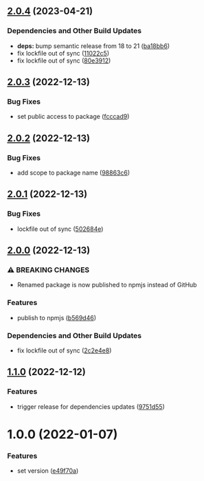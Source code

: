 ## [2.0.4](https://github.com/Th3S4mur41/release-config/compare/v2.0.3...v2.0.4) (2023-04-21)


### Dependencies and Other Build Updates

* **deps:** bump semantic release from 18 to 21 ([ba18bb6](https://github.com/Th3S4mur41/release-config/commit/ba18bb6462207f534a5edb722a5469be80c1bec0))
* fix lockfile out of sync ([11022c5](https://github.com/Th3S4mur41/release-config/commit/11022c501309d655312e398280e65550cc357d87))
* fix lockfile out of sync ([80e3912](https://github.com/Th3S4mur41/release-config/commit/80e3912d39f1daf74d4159558e910648298a3243))

## [2.0.3](https://github.com/Th3S4mur41/release-config/compare/v2.0.2...v2.0.3) (2022-12-13)


### Bug Fixes

* set public access to package ([fcccad9](https://github.com/Th3S4mur41/release-config/commit/fcccad982e8a131169c355087828151f74e06cc8))

## [2.0.2](https://github.com/Th3S4mur41/release-config/compare/v2.0.1...v2.0.2) (2022-12-13)


### Bug Fixes

* add scope to package name ([98863c6](https://github.com/Th3S4mur41/release-config/commit/98863c622412cef3c0cdea6c3d0ec8190123944f))

## [2.0.1](https://github.com/Th3S4mur41/release-config/compare/v2.0.0...v2.0.1) (2022-12-13)


### Bug Fixes

* lockfile out of sync ([502684e](https://github.com/Th3S4mur41/release-config/commit/502684e5b74a4139d2e5bf110bedebb8e1084e11))

## [2.0.0](https://github.com/Th3S4mur41/release-config/compare/v1.1.0...v2.0.0) (2022-12-13)


### ⚠ BREAKING CHANGES

* Renamed package is now published to npmjs instead of GitHub

### Features

* publish to npmjs ([b569d46](https://github.com/Th3S4mur41/release-config/commit/b569d46d385d78539762e6b7b5fb6ac6380d1782))


### Dependencies and Other Build Updates

* fix lockfile out of sync ([2c2e4e8](https://github.com/Th3S4mur41/release-config/commit/2c2e4e877539e97291bf371203bd27d74322bd46))

## [1.1.0](https://github.com/Th3S4mur41/config-release/compare/v1.0.0...v1.1.0) (2022-12-12)


### Features

* trigger release for dependencies updates ([9751d55](https://github.com/Th3S4mur41/config-release/commit/9751d55708dc80ad1cac203eb31aabc2f2fa65b6))

# 1.0.0 (2022-01-07)


### Features

* set version ([e49f70a](https://github.com/Th3S4mur41/config-release/commit/e49f70ac6318cee47284fae7b08a7ab2a555968b))
